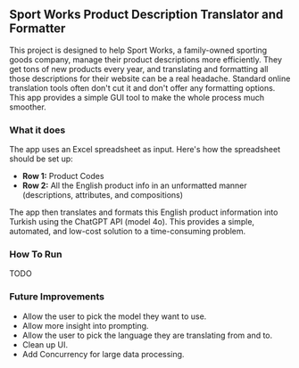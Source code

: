 ## Sport Works Product Description Translator and Formatter

This project is designed to help Sport Works, a family-owned sporting goods company, manage their product descriptions more efficiently. They get tons of new products every year, and translating and formatting all those descriptions for their website can be a real headache. Standard online translation tools often don't cut it and don't offer any formatting options. This app provides a simple GUI tool to make the whole process much smoother.

### What it does

The app uses an Excel spreadsheet as input. Here's how the spreadsheet should be set up:

*   **Row 1:** Product Codes
*   **Row 2:** All the English product info in an unformatted manner (descriptions, attributes, and compositions)

The app then translates and formats this English product information into Turkish using the ChatGPT API (model 4o). This provides a simple, automated, and low-cost solution to a time-consuming problem.

### How To Run
TODO

### Future Improvements
* Allow the user to pick the model they want to use.
* Allow more insight into prompting.
* Allow the user to pick the language they are translating from and to.
* Clean up UI.
* Add Concurrency for large data processing.
